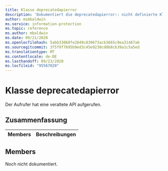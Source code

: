 ```yaml
---
title: Klasse deprecatedapierror
description: 'Dokumentiert die deprecatedapierror:: nicht definierte Klasse des Microsoft Information Protection (MIP) SDK.'
author: msmbaldwin
ms.service: information-protection
ms.topic: reference
ms.author: mbaldwin
ms.date: 09/21/2020
ms.openlocfilehash: 5abb33068fe2849c839673acb3665c9ea31467a6
ms.sourcegitcommit: 3f5f9f7695b9ed3c45e9230cd8b8cb39a1c5a5ed
ms.translationtype: MT
ms.contentlocale: de-DE
ms.lasthandoff: 09/23/2020
ms.locfileid: "95567020"
---
```

# <a name="class-deprecatedapierror"></a>Klasse deprecatedapierror 
Der Aufrufer hat eine veraltete API aufgerufen.
  
## <a name="summary"></a>Zusammenfassung
 Members                        | Beschreibungen                                
--------------------------------|---------------------------------------------
  
## <a name="members"></a>Members
Noch nicht dokumentiert.
